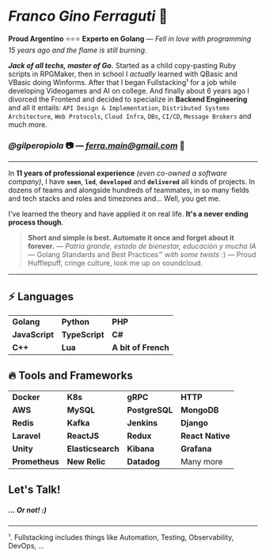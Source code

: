 # _Franco Gino Ferraguti_ 🔰

**Proud Argentino** ⭐️⭐️⭐️ **Experto en Golang** — *Fell in love with programming 15 years ago and the flame is still burning*. 

***Jack of all techs, master of Go.*** Started as a child copy-pasting Ruby scripts in RPGMaker, then in school I _actually_ learned with QBasic and VBasic doing Winforms. After that I began Fullstacking¹ for a job while developing Videogames and AI on college. And finally about 6 years ago I divorced the Frontend and decided to specialize in **Backend Engineering** and all it entails: `API Design & Implementation`, `Distributed Systems Architecture`, `Web Protocols`, `Cloud Infra`, `DBs`, `CI/CD`, `Message Brokers` and much more. 

### *@gilperopiola* 📷 — *ferra.main@gmail.com* 📨

---

In **11 years of professional experience** *(even co-owned a software company)*, I have **`seen`**, **`led`**, **`developed`** and **`delivered`** all kinds of projects. In dozens of teams and alongside hundreds of teammates, in so many fields and tech stacks and roles and timezones and... Well, you get me.

I've learned the theory and have applied it on real life. **It's a never ending process though**.

> **Short and simple is best. Automate it once and forget about it forever.** — *Patria grande, estado de bienestar, educación y mucha IA* — Golang Standards and Best Practices™️ _with some twists_ :) — Proud Hufflepuff, cringe culture, look me up on soundcloud.

---

## ⚡ **Languages**

|                       |               |                     |
|-----------------------|---------------|---------------------|
| **Golang**            | **Python**    | **PHP**             |
| **JavaScript**        | **TypeScript**| **C#**              |
| **C++**               | **Lua**       | **A bit of French** |

## 🔥 **Tools and Frameworks**

|                       |                    |                 |                   |
|-----------------------|--------------------|-----------------|-------------------|
| **Docker**            | **K8s**            | **gRPC**        | **HTTP**          |
| **AWS**               | **MySQL**          | **PostgreSQL**  | **MongoDB**       |
| **Redis**             | **Kafka**          | **Jenkins**     | **Django**        |
| **Laravel**           | **ReactJS**        | **Redux**       | **React Native**  |
| **Unity**             | **Elasticsearch**  | **Kibana**      | **Grafana**       |
| **Prometheus**        | **New Relic**      | **Datadog**     | Many more         |

## Let's Talk! 

##### **... Or not!** :)

---

¹. Fullstacking includes things like Automation, Testing, Observability, DevOps, ...
